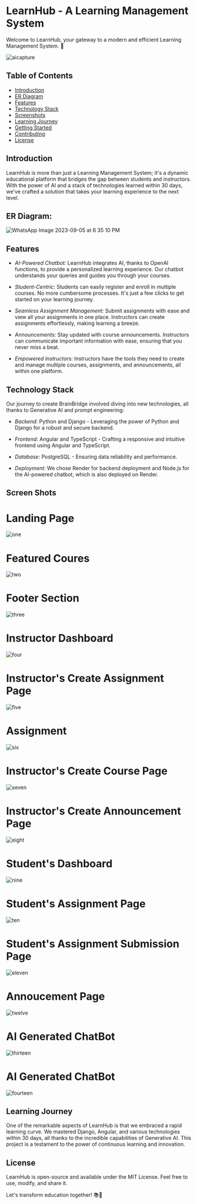 # LearnHub - A Learning Management System

Welcome to LearnHub, your gateway to a modern and efficient Learning Management System. 🚀

![aicapture](https://github.com/mayki21/EdTech_Nexus_Project/assets/119392202/99ee07e6-53ea-4914-b075-b65c3a6de32a)


## Table of Contents
- [Introduction](#introduction)
- [ER Diagram](#erdiagram)
- [Features](#features)
- [Technology Stack](#technology-stack)
- [Screenshots](#screenshots)
- [Learning Journey](#learning-journey)
- [Getting Started](#getting-started)
- [Contributing](#contributing)
- [License](#license)

## Introduction

LearnHub is more than just a Learning Management System; it's a dynamic educational platform that bridges the gap between students and instructors. With the power of AI and a stack of technologies learned within 30 days, we've crafted a solution that takes your learning experience to the next level.


## ER Diagram:

![WhatsApp Image 2023-09-05 at 6 35 10 PM](https://github.com/mayki21/EdTech_Nexus_Project/assets/119392202/fba0d26d-3c38-40b8-ade7-5e8637f0ad27)

## Features

- *AI-Powered Chatbot:* LearnHub integrates AI, thanks to OpenAI functions, to provide a personalized learning experience. Our chatbot understands your queries and guides you through your courses.

- *Student-Centric:* Students can easily register and enroll in multiple courses. No more cumbersome processes. It's just a few clicks to get started on your learning journey.

- *Seamless Assignment Management:* Submit assignments with ease and view all your assignments in one place. Instructors can create assignments effortlessly, making learning a breeze.

- *Announcements:* Stay updated with course announcements. Instructors can communicate important information with ease, ensuring that you never miss a beat.

- *Empowered Instructors:* Instructors have the tools they need to create and manage multiple courses, assignments, and announcements, all within one platform.

## Technology Stack

Our journey to create BrainBridge involved diving into new technologies, all thanks to Generative AI and prompt engineering:

- *Backend:* Python and Django - Leveraging the power of Python and Django for a robust and secure backend.

- *Frontend:* Angular and TypeScript - Crafting a responsive and intuitive frontend using Angular and TypeScript.

- *Database:* PostgreSQL - Ensuring data reliability and performance.

- *Deployment:* We chose Render for backend deployment and Node.js for the AI-powered chatbot, which is also deployed on Render.

## Screen Shots

# Landing Page

![one](https://github.com/mayki21/EdTech_Nexus_Project/assets/119392202/f2682618-6998-4e1a-99e1-ef86f544dd79)

# Featured Coures

![two](https://github.com/mayki21/EdTech_Nexus_Project/assets/119392202/f97cf601-fd0c-4352-821f-ebcdf63ab9f0)


# Footer Section

![three](https://github.com/mayki21/EdTech_Nexus_Project/assets/119392202/a0365d0c-17d1-4728-acde-04720773ebc4)


# Instructor Dashboard

![four](https://github.com/mayki21/EdTech_Nexus_Project/assets/119392202/17364212-e108-4e08-813e-caf8f63fa61b)


# Instructor's Create Assignment Page

![five](https://github.com/mayki21/EdTech_Nexus_Project/assets/119392202/b98ca7db-12a9-46a5-95a8-82c5fe5a400f)


# Assignment 

![six](https://github.com/mayki21/EdTech_Nexus_Project/assets/119392202/9515c8bf-7d98-40e0-a0bc-b92d30455f47)


# Instructor's Create Course Page

![seven](https://github.com/mayki21/EdTech_Nexus_Project/assets/119392202/181a1fad-b6bf-470f-b07a-ee0c41ac094a)


# Instructor's Create Announcement Page

![eight](https://github.com/mayki21/EdTech_Nexus_Project/assets/119392202/020854d6-c1c1-46bf-b521-c97043c66086)


# Student's Dashboard

![nine](https://github.com/mayki21/EdTech_Nexus_Project/assets/119392202/60ce0adb-2705-4c24-839c-19b5aa30b44c)


# Student's Assignment Page

![ten](https://github.com/mayki21/EdTech_Nexus_Project/assets/119392202/28330fa7-66dc-4356-8bed-4d70485653fc)


# Student's Assignment Submission Page
![eleven](https://github.com/mayki21/EdTech_Nexus_Project/assets/119392202/f9ab50f9-1ba1-4a16-a485-6298a69acef2)


# Annoucement Page

![twelve](https://github.com/mayki21/EdTech_Nexus_Project/assets/119392202/03929946-72e8-4d44-b245-4c8aed046441)


# AI Generated ChatBot
![thirteen](https://github.com/mayki21/EdTech_Nexus_Project/assets/119392202/13b8b4a4-df1f-4ee4-ad26-3f40ffce43fb)


# AI Generated ChatBot


![fourteen](https://github.com/mayki21/EdTech_Nexus_Project/assets/119392202/c6682385-0716-46f3-8221-a7a3abb933c7)


## Learning Journey

One of the remarkable aspects of LearnHub is that we embraced a rapid learning curve. We mastered Django, Angular, and various technologies within 30 days, all thanks to the incredible capabilities of Generative AI. This project is a testament to the power of continuous learning and innovation.




## License

LearnHub is open-source and available under the MIT License. Feel free to use, modify, and share it.

Let's transform education together! 📚🌟
